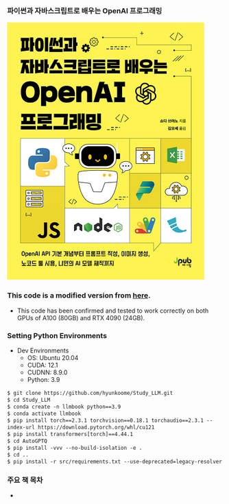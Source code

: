 ### 파이썬과 자바스크립트로 배우는 OpenAI 프로그래밍

<img src="./figures/02_openai_using_python_and_javascripts.png"></img><br/>

### This code is a modified version from [here](https://github.com/moseskim/openaiapi).
- This code has been confirmed and tested to work correctly on both GPUs of A100 (80GB) and RTX 4090 (24GB).

### Setting Python Environments
- Dev Environments
  - OS: Ubuntu 20.04
  - CUDA: 12.1
  - CUDNN: 8.9.0
  - Python: 3.9 
```shell
$ git clone https://github.com/hyunkoome/Study_LLM.git
$ cd Study_LLM
$ conda create -n llmbook python==3.9
$ conda activate llmbook
$ pip install torch==2.3.1 torchvision==0.18.1 torchaudio==2.3.1 --index-url https://download.pytorch.org/whl/cu121
$ pip install transformers[torch]==4.44.1
$ cd AutoGPTQ
$ pip install -vvv --no-build-isolation -e .
$ cd ..
$ pip install -r src/requirements.txt --use-deprecated=legacy-resolver
```

### 주요 책 목차 
- 